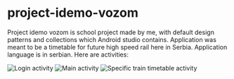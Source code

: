 # project-idemo-vozom

Project idemo vozom is school project made by me, with default design patterns and collections which Android studio contains. Application was meant to be a timetable for future
high speed rail here in Serbia. Application language is in serbian. Here are activities:

![Login activity](https://imgur.com/a/MyaNb7E)
![Main activity](https://imgur.com/a/HQ8crM3)
![Specific train timetable activity](https://imgur.com/a/I3JBVhA)
